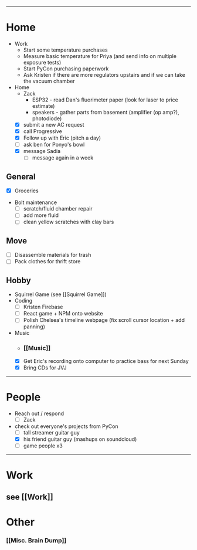  ---
# Home

- Work
	- Start some temperature purchases
	- Measure basic temperature for Priya (and send info on multiple exposure tests)
	- Start PyCon purchasing paperwork
	- Ask Kristen if there are more regulators upstairs and if we can take the vacuum chamber
- Home
	- Zack
		- ESP32 - read Dan's fluorimeter paper (look for laser to price estimate)
		- speakers - gather parts from basement (amplifier (op amp?), photodiode)
	- [x] submit a new AC request
	- [x] call Progressive
	- [x] Follow up with Eric (pitch a day)
	- [ ] ask ben for Ponyo's bowl
	- [x] message Sadia
		- [ ] message again in a week
## General

 - [x] Groceries
 - Bolt maintenance
	 - [ ] scratch/fluid chamber repair
	 - [ ] add more fluid
	 - [ ] clean yellow scratches with clay bars
## Move

 - [ ] Disassemble materials for trash
 - [ ] Pack clothes for thrift store
## Hobby
- Squirrel Game (see [[Squirrel Game]])
- Coding
	 - [ ] Kristen Firebase
	 - [ ] React game + NPM onto website
	 - [ ] Polish Chelsea's timeline webpage (fix scroll cursor location + add panning)
- Music
	- ### [[Music]]
	- [x] Get Eric's recording onto computer to practice bass for next Sunday
	- [x] Bring CDs for JVJ

---
# People

 - Reach out / respond
	 - [ ] Zack
 - check out everyone's projects from PyCon
	 - [ ] tall streamer guitar guy
	 - [x] his friend guitar guy (mashups on soundcloud)
	 - [ ] game people x3

---

# Work

## see [[Work]]
# Other
### [[Misc. Brain Dump]]
